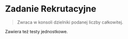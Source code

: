# Zadanie Rekrutacyjne

> Zwraca w konsoli dzielniki podanej liczby całkowitej.

Zawiera też testy jednostkowe.
